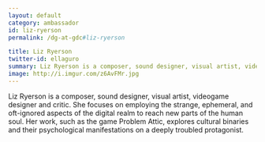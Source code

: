 ```yaml
---
layout: default
category: ambassador
id: liz-ryerson
permalink: /dg-at-gdc#liz-ryerson

title: Liz Ryerson
twitter-id: ellaguro
summary: Liz Ryerson is a composer, sound designer, visual artist, videogame designer and critic. She focuses on employing the strange, ephemeral, and oft-ignored aspects of the digital realm to reach new parts of the human soul. Her work, such as the game Problem Attic, explores cultural binaries and their psychological manifestations on a deeply troubled protagonist.
image: http://i.imgur.com/z6AvFMr.jpg
---
```


Liz Ryerson is a composer, sound designer, visual artist, videogame designer and critic. She focuses on employing the strange, ephemeral, and oft-ignored aspects of the digital realm to reach new parts of the human soul. Her work, such as the game Problem Attic, explores cultural binaries and their psychological manifestations on a deeply troubled protagonist.